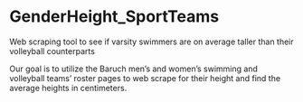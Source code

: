 # GenderHeight_SportTeams
Web scraping tool to see if varsity swimmers are on average taller than their volleyball counterparts

Our goal is to utilize the Baruch men’s and women’s swimming and volleyball teams’ roster pages to web scrape for their height and find the average heights in centimeters.
